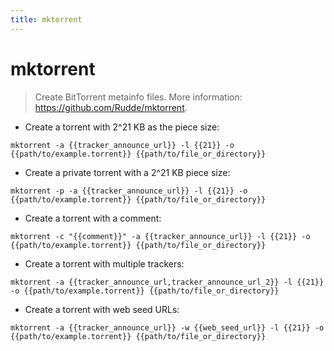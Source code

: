 ```yaml
---
title: mktorrent
---
```

# mktorrent

> Create BitTorrent metainfo files.
> More information: <https://github.com/Rudde/mktorrent>.

- Create a torrent with 2^21 KB as the piece size:

`mktorrent -a {{tracker_announce_url}} -l {{21}} -o {{path/to/example.torrent}} {{path/to/file_or_directory}}`

- Create a private torrent with a 2^21 KB piece size:

`mktorrent -p -a {{tracker_announce_url}} -l {{21}} -o {{path/to/example.torrent}} {{path/to/file_or_directory}}`

- Create a torrent with a comment:

`mktorrent -c "{{comment}}" -a {{tracker_announce_url}} -l {{21}} -o {{path/to/example.torrent}} {{path/to/file_or_directory}}`

- Create a torrent with multiple trackers:

`mktorrent -a {{tracker_announce_url,tracker_announce_url_2}} -l {{21}} -o {{path/to/example.torrent}} {{path/to/file_or_directory}}`

- Create a torrent with web seed URLs:

`mktorrent -a {{tracker_announce_url}} -w {{web_seed_url}} -l {{21}} -o {{path/to/example.torrent}} {{path/to/file_or_directory}}`
